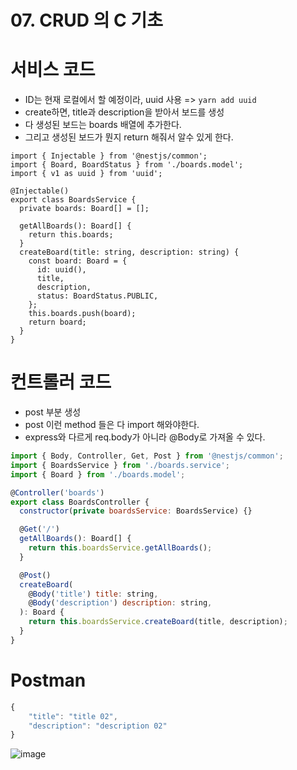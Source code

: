 # 07. CRUD 의 C 기초

# 서비스 코드
- ID는 현재 로컬에서 할 예정이라, uuid 사용 => ```yarn add uuid```
- create하면, title과 description을 받아서 보드를 생성
- 다 생성된 보드는 boards 배열에 추가한다.
- 그리고 생성된 보드가 뭔지 return 해줘서 알수 있게 한다.

```JS
import { Injectable } from '@nestjs/common';
import { Board, BoardStatus } from './boards.model';
import { v1 as uuid } from 'uuid';

@Injectable()
export class BoardsService {
  private boards: Board[] = [];

  getAllBoards(): Board[] {
    return this.boards;
  }
  createBoard(title: string, description: string) {
    const board: Board = {
      id: uuid(),
      title,
      description,
      status: BoardStatus.PUBLIC,
    };
    this.boards.push(board);
    return board;
  }
}

```

# 컨트롤러 코드
- post 부분 생성
- post 이런 method 들은 다 import 해와야한다.
- express와 다르게 req.body가 아니라 @Body로 가져올 수 있다.
```js
import { Body, Controller, Get, Post } from '@nestjs/common';
import { BoardsService } from './boards.service';
import { Board } from './boards.model';

@Controller('boards')
export class BoardsController {
  constructor(private boardsService: BoardsService) {}

  @Get('/')
  getAllBoards(): Board[] {
    return this.boardsService.getAllBoards();
  }

  @Post()
  createBoard(
    @Body('title') title: string,
    @Body('description') description: string,
  ): Board {
    return this.boardsService.createBoard(title, description);
  }
}

```

# Postman
```js
{
    "title": "title 02",
    "description": "description 02"
}
```
![image](https://user-images.githubusercontent.com/59503331/216381490-9850d870-9bec-446f-990c-84dcef4de3db.png)

